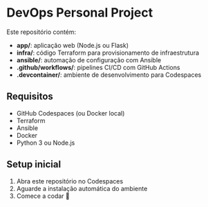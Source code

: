 # DevOps Personal Project

Este repositório contém:

- **app/**: aplicação web (Node.js ou Flask)
- **infra/**: código Terraform para provisionamento de infraestrutura
- **ansible/**: automação de configuração com Ansible
- **.github/workflows/**: pipelines CI/CD com GitHub Actions
- **.devcontainer/**: ambiente de desenvolvimento para Codespaces

## Requisitos
- GitHub Codespaces (ou Docker local)
- Terraform
- Ansible
- Docker
- Python 3 ou Node.js

## Setup inicial
1. Abra este repositório no Codespaces
2. Aguarde a instalação automática do ambiente
3. Comece a codar 🚀
